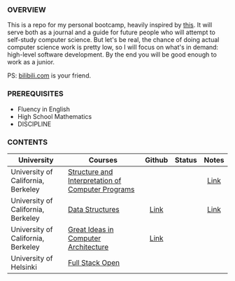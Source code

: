 ### OVERVIEW

This is a repo for my personal bootcamp, heavily inspired by [this](https://www.reddit.com/r/learnprogramming/comments/ortnef/a_super_harsh_guide_to_learning_computer_science/). It will serve both as a journal and a guide for future people who will attempt to self-study computer science. But let's be real, the chance of doing actual computer science work is pretty low, so I will focus on what's in demand: high-level software development. By the end you will be good enough to work as a junior.

PS: [bilibili.com](https://www.bilibili.com/) is your friend.

### PREREQUISITES

- Fluency in English
- High School Mathematics
- DISCIPLINE

### CONTENTS

|University|Courses|Github|Status|Notes|
|-|-|:-:|:-:|:-:|
|University of California, Berkeley|[Structure and Interpretation of Computer Programs](https://cs61a.org/)|||[Link](https://github.com/woadray/cs-bootcamp/blob/main/cs61a.md)|
|University of California, Berkeley|[Data Structures](https://sp21.datastructur.es/)|[Link](https://github.com/orgs/Berkeley-CS61B/repositories)||[Link](https://github.com/woadray/cs-bootcamp/blob/main/cs61b.md)|
|University of California, Berkeley|[Great Ideas in Computer Architecture](https://cs61c.org/fa22/)|[Link](https://github.com/orgs/61c-teach/repositories)|||(https://people.eecs.berkeley.edu/~jrs/189/)|||[Link]|
|University of Helsinki|[Full Stack Open](https://fullstackopen.com/en/)||||
